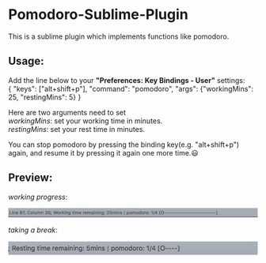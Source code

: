 Pomodoro-Sublime-Plugin
=========================

This is a sublime plugin which implements functions like pomodoro.

Usage: 
-----------------------------
Add the line below to your **"Preferences: Key Bindings - User"** settings:  
{ "keys": ["alt+shift+p"], "command": "pomodoro", "args": {"workingMins": 25, "restingMins": 5} }

Here are two arguments need to set  
*workingMins*: set your working time in minutes.  
*restingMins*: set your rest time in minutes.

You can stop pomodoro by pressing the binding key(e.g. "alt+shift+p") again, and resume it by pressing it again one more time.:smiley:

Preview:
-----------------------------
*working progress*:

![](https://raw.githubusercontent.com/Neway6655/Sublime-Pomodoro/master/images/pomodoro_working_status_sample.jpg)

*taking a break*:

![](https://raw.githubusercontent.com/Neway6655/Sublime-Pomodoro/master/images/pomodoro_rest_status_sample.jpg)
